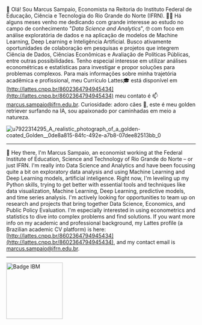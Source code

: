 👋 Olá! Sou Marcus Sampaio, Economista na Reitoria do Instituto Federal de Educação, Ciência e Tecnologia do Rio Grande do Norte (IFRN).
🧑‍💻 Há alguns meses venho me dedicando com grande interesse ao estudo no campo de conhecimento "_Data Science and Analytics_", 🤓 com foco em análise exploratória de dados e na aplicação de modelos de Machine Learning, Deep Learning e Inteligência Artificial.
Busco ativamente oportunidades de colaboração em pesquisas e projetos que integrem Ciência de Dados, Ciências Econômicas e Avaliação de Políticas Públicas, entre outras possibilidades.
Tenho especial interesse em utilizar análises econométricas e estatísticas para investigar e propor soluções para problemas complexos.
Para mais informações sobre minha trajetória acadêmica e profissional, meu Currículo Lattes🎓 está disponível em [http://lattes.cnpq.br/8602364794945434](http://lattes.cnpq.br/8602364794945434) meu contato é 📫 <marcus.sampaio@ifrn.edu.br>.
Curiosidade: adoro cães 🐶, este é meu golden retriever surfando na IA, sou apaixonado por caminhadas em meio a natureza.
  
![u7922314295_A_realistic_photograph_of_a_golden-coated_Golden__0de8a815-84fc-492e-a7b8-07dee82513bb_0](https://github.com/user-attachments/assets/19bb7a3e-b1d7-4a4c-b924-fe1839bb2128)

---

👋 Hey there, I'm Marcus Sampaio, an economist working at the Federal Institute of Education, Science and Technology of Rio Grande do Norte – or just IFRN. 
I'm really into Data Science and Analytics and have been focusing quite a bit on exploratory data analysis and using Machine Learning and Deep Learning models, artificial inteligence.
Right now, I'm leveling up my Python skills, trying to get better with essential tools and techniques like data visualization, Machine Learning, Deep Learning, predictive models, and time series analysis.
I'm actively looking for opportunities to team up on research and projects that bring together Data Science, Economics, and Public Policy Evaluation. I'm especially interested in using econometrics and statistics to dive into complex problems and find solutions.
If you want more info on my academic and professional background, my Lattes profile (a Brazilian academic CV platform) is here: [http://lattes.cnpq.br/8602364794945434](http://lattes.cnpq.br/8602364794945434), and my contact email is  marcus.sampaio@ifrn.edu.br.

<!---
SampMark/SampMark is a ✨ special ✨ repository because its `README.md` (this file) appears on your GitHub profile.
You can click the Preview link to take a look at your changes.
--->
---
<img src="https://github.com/user-attachments/assets/8d25464f-0d04-450d-907c-c932c6fef15e" alt="Badge IBM" width="150" style="border: none;">
